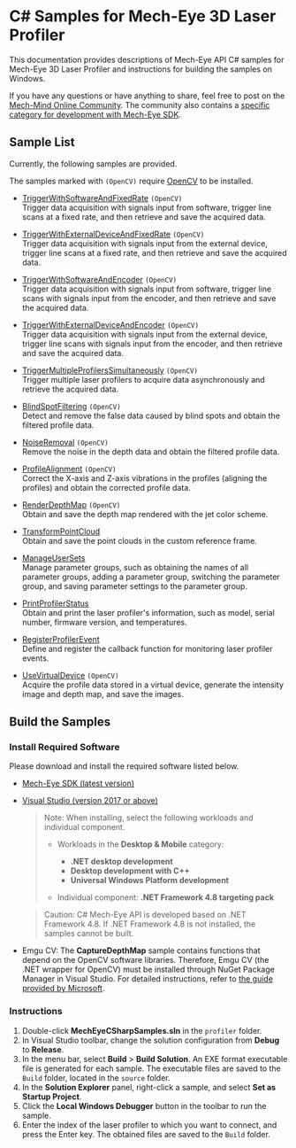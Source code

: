 # C# Samples for Mech-Eye 3D Laser Profiler

This documentation provides descriptions of Mech-Eye API C# samples for Mech-Eye 3D Laser Profiler and instructions for building the samples on Windows.

If you have any questions or have anything to share, feel free to post on the [Mech-Mind Online Community](https://community.mech-mind.com/). The community also contains a [specific category for development with Mech-Eye SDK](https://community.mech-mind.com/c/mech-eye-sdk-development/19).

## Sample List

Currently, the following samples are provided.

The samples marked with `(OpenCV)` require [OpenCV](https://opencv.org/releases/) to be installed.  

* [TriggerWithSoftwareAndFixedRate](https://github.com/MechMindRobotics/mecheye_csharp_samples/tree/master/profiler/TriggerWithSoftwareAndFixedRate) `(OpenCV)`  
  Trigger data acquisition with signals input from software, trigger line scans at a fixed rate, and then retrieve and save the acquired data.
* [TriggerWithExternalDeviceAndFixedRate](https://github.com/MechMindRobotics/mecheye_csharp_samples/tree/master/profiler/TriggerWithExternalDeviceAndFixedRate) `(OpenCV)`  
  Trigger data acquisition with signals input from the external device, trigger line scans at a fixed rate, and then retrieve and save the acquired data.

* [TriggerWithSoftwareAndEncoder](https://github.com/MechMindRobotics/mecheye_csharp_samples/tree/master/profiler/TriggerWithSoftwareAndEncoder) `(OpenCV)`  
  Trigger data acquisition with signals input from software, trigger line scans with signals input from the encoder, and then retrieve and save the acquired data.
* [TriggerWithExternalDeviceAndEncoder](https://github.com/MechMindRobotics/mecheye_csharp_samples/tree/master/profiler/TriggerWithExternalDeviceAndEncoder) `(OpenCV)`  
  Trigger data acquisition with signals input from the external device, trigger line scans with signals input from the encoder, and then retrieve and save the acquired data.
* [TriggerMultipleProfilersSimultaneously](https://github.com/MechMindRobotics/mecheye_csharp_samples/tree/master/profiler/TriggerMultipleProfilersSimultaneously) `(OpenCV)`  
  Trigger multiple laser profilers to acquire data asynchronously and retrieve the acquired data.
* [BlindSpotFiltering](https://github.com/MechMindRobotics/mecheye_csharp_samples/tree/master/profiler/BlindSpotFiltering) `(OpenCV)`  
  Detect and remove the false data caused by blind spots and obtain the filtered profile data.
* [NoiseRemoval](https://github.com/MechMindRobotics/mecheye_csharp_samples/tree/master/profiler/NoiseRemoval) `(OpenCV)`  
  Remove the noise in the depth data and obtain the filtered profile data.
* [ProfileAlignment](https://github.com/MechMindRobotics/mecheye_csharp_samples/tree/master/profiler/ProfileAlignment) `(OpenCV)`  
  Correct the X-axis and Z-axis vibrations in the profiles (aligning the profiles) and obtain the corrected profile data.
* [RenderDepthMap](https://github.com/MechMindRobotics/mecheye_csharp_samples/tree/master/profiler/RenderDepthMap) `(OpenCV)`  
    Obtain and save the depth map rendered with the jet color scheme.
* [TransformPointCloud](https://github.com/MechMindRobotics/mecheye_csharp_samples/tree/master/profiler/TransformPointCloud)  
  Obtain and save the point clouds in the custom reference frame.
* [ManageUserSets](https://github.com/MechMindRobotics/mecheye_csharp_samples/tree/master/profiler/ManageUserSets)  
  Manage parameter groups, such as obtaining the names of all parameter groups, adding a parameter group, switching the parameter group, and saving parameter settings to the parameter group.
* [PrintProfilerStatus](https://github.com/MechMindRobotics/mecheye_csharp_samples/tree/master/profiler/PrintProfilerStatus)  
  Obtain and print the laser profiler's information, such as model, serial number, firmware version, and temperatures.
* [RegisterProfilerEvent](https://github.com/MechMindRobotics/mecheye_csharp_samples/tree/master/profiler/RegisterProfilerEvent)  
  Define and register the callback function for monitoring laser profiler events.
* [UseVirtualDevice](https://github.com/MechMindRobotics/mecheye_csharp_samples/tree/master/profiler/UseVirtualDevice) `(OpenCV)`  
  Acquire the profile data stored in a virtual device, generate the intensity image and depth map, and save the images.

## Build the Samples

### Install Required Software

Please download and install the required software listed below.

* [Mech-Eye SDK (latest version)](https://downloads.mech-mind.com/?tab=tab-sdk)
* [Visual Studio (version 2017 or above)](https://visualstudio.microsoft.com/vs/community/)

  > Note: When installing, select the following workloads and individual component.
  >
  >* Workloads in the **Desktop & Mobile** category:
  >
  >   * **.NET desktop development**
  >   * **Desktop development with C++**
  >   * **Universal Windows Platform development**
  >
  >* Individual component: **.NET Framework 4.8 targeting pack**

  > Caution: C# Mech-Eye API is developed based on .NET Framework 4.8. If .NET Framework 4.8 is not installed, the samples cannot be built.

* Emgu CV: The **CaptureDepthMap** sample contains functions that depend on the OpenCV software libraries. Therefore, Emgu CV (the .NET wrapper for OpenCV) must be installed through NuGet Package Manager in Visual Studio. For detailed instructions, refer to [the guide provided by Microsoft](https://learn.microsoft.com/en-us/nuget/consume-packages/install-use-packages-visual-studio).

### Instructions

1. Double-click **MechEyeCSharpSamples.sln** in the `profiler` folder.
2. In Visual Studio toolbar, change the solution configuration from **Debug** to **Release**.
3. In the menu bar, select **Build** > **Build Solution**. An EXE format executable file is generated for each sample. The executable files are saved to the `Build` folder, located in the `source` folder.
4. In the **Solution Explorer** panel, right-click a sample, and select **Set as Startup Project**.
5. Click the **Local Windows Debugger** button in the toolbar to run the sample.
6. Enter the index of the laser profiler to which you want to connect, and press the Enter key. The obtained files are saved to the `Build` folder.
